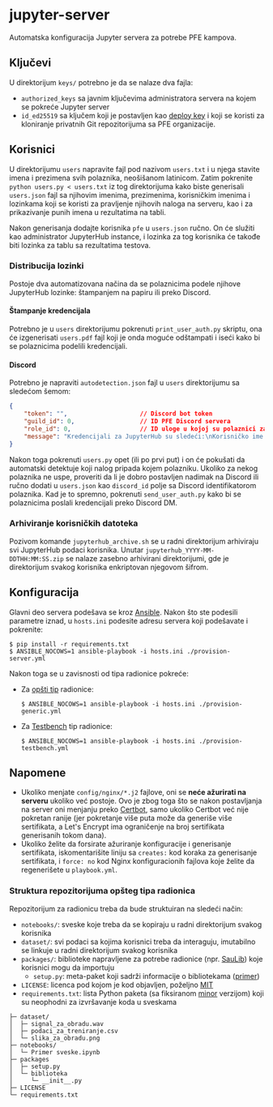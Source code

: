 # jupyter-server
Automatska konfiguracija Jupyter servera za potrebe PFE kampova.

## Ključevi
U direktorijum `keys/` potrebno je da se nalaze dva fajla:

- `authorized_keys` sa javnim ključevima administratora servera na kojem se pokreće Jupyter server
- `id_ed25519` sa ključem koji je postavljen kao [deploy key](https://docs.github.com/en/developers/overview/managing-deploy-keys#deploy-keys) i koji se koristi za kloniranje privatnih Git repozitorijuma sa PFE organizacije.

## Korisnici
U direktorijumu `users` napravite fajl pod nazivom `users.txt` i u njega stavite imena i prezimena svih polaznika, neošišanom latinicom. Zatim pokrenite `python users.py < users.txt` iz tog direktorijuma kako biste generisali `users.json` fajl sa njihovim imenima, prezimenima, korisničkim imenima i lozinkama koji se koristi za pravljenje njihovih naloga na serveru, kao i za prikazivanje punih imena u rezultatima na tabli.

Nakon generisanja dodajte korisnika `pfe` u `users.json` ručno. On će služiti kao administrator JupyterHub instance, i lozinka za tog korisnika će takođe biti lozinka za tablu sa rezultatima testova.

### Distribucija lozinki
Postoje dva automatizovana načina da se polaznicima podele njihove JupyterHub lozinke: štampanjem na papiru ili preko Discord.

#### Štampanje kredencijala
Potrebno je u `users` direktorijumu pokrenuti `print_user_auth.py` skriptu, ona će izgenerisati `users.pdf` fajl koji je onda moguće odštampati i iseći kako bi se polaznicima podelili kredencijali.

#### Discord
Potrebno je napraviti `autodetection.json` fajl u `users` direktorijumu sa sledećom šemom:
```json
{
    "token": "",                    // Discord bot token
    "guild_id": 0,                  // ID PFE Discord servera
    "role_id": 0,                   // ID uloge u kojoj su polaznici za koje se organizuje kamp
    "message": "Kredencijali za JupyterHub su sledeći:\nKorisničko ime: `{username}`\nLozinka: `{password}`"
}
```
Nakon toga pokrenuti `users.py` opet (ili po prvi put) i on će pokušati da automatski detektuje koji nalog pripada kojem polazniku. Ukoliko za nekog polaznika ne uspe, proveriti da li je dobro postavljen nadimak na Discord ili ručno dodati u `users.json` kao `discord_id` polje sa Discord identifikatorom polaznika. Kad je to spremno, pokrenuti `send_user_auth.py` kako bi se polaznicima poslali kredencijali preko Discord DM.

### Arhiviranje korisničkih datoteka

Pozivom komande `jupyterhub_archive.sh` se u radni direktorijum arhiviraju svi JupyterHub podaci korisnika. Unutar `jupyterhub_YYYY-MM-DDTHH:MM:SS.zip` se nalaze zasebno arhivirani direktorijumi, gde je direktorijum svakog korisnika enkriptovan njegovom šifrom.

## Konfiguracija
Glavni deo servera podešava se kroz [Ansible](https://www.ansible.com/). Nakon što ste podesili parametre iznad, u `hosts.ini` podesite adresu servera koji podešavate i pokrenite:
```console
$ pip install -r requirements.txt
$ ANSIBLE_NOCOWS=1 ansible-playbook -i hosts.ini ./provision-server.yml
```

Nakon toga se u zavisnosti od tipa radionice pokreće:

- Za [opšti tip](#struktura-repozitorijuma-opšteg-tipa-radionica) radionice:
    ```console
    $ ANSIBLE_NOCOWS=1 ansible-playbook -i hosts.ini ./provision-generic.yml
    ```

- Za [Testbench](https://github.com/pfe-rs/jupyter-testbench) tip radionice:
    ```console
    $ ANSIBLE_NOCOWS=1 ansible-playbook -i hosts.ini ./provision-testbench.yml
    ```

## Napomene
- Ukoliko menjate `config/nginx/*.j2` fajlove, oni se **neće ažurirati na serveru** ukoliko već postoje. Ovo je zbog toga što se nakon postavljanja na server oni menjanju preko [Certbot](https://certbot.eff.org/), samo ukoliko Certbot već nije pokretan ranije (jer pokretanje više puta može da generiše više sertifikata, a Let's Encrypt ima ograničenje na broj sertifikata generisanih tokom dana).
- Ukoliko želite da forsirate ažuriranje konfiguracije i generisanje sertifikata, iskomentarišite liniju sa `creates:` kod koraka za generisanje sertifikata, i `force: no` kod Nginx konfiguracionih fajlova koje želite da regenerišete u `playbook.yml`.

### Struktura repozitorijuma opšteg tipa radionica

Repozitorijum za radionicu treba da bude struktuiran na sledeći način:
- `notebooks/`: sveske koje treba da se kopiraju u radni direktorijum svakog korisnika
- `dataset/`: svi podaci sa kojima korisnici treba da interaguju, imutabilno se linkuje u radni direktorijum svakog korisnika
- `packages/`: biblioteke napravljene za potrebe radionice (npr. [SauLib](https://github.com/pfe-rs/sau-radionica/tree/master/SauLib)) koje korisnici mogu da importuju
  - `setup.py`: meta-paket koji sadrži informacije o bibliotekama ([primer](https://github.com/pfe-rs/dos-radionica/blob/master/packages/setup.py))
- `LICENSE`: licenca pod kojom je kod objavljen, poželjno [MIT](https://mit-license.org/)
- `requirements.txt`: lista Python paketa (sa fiksiranom [minor](https://semver.org/#summary) verzijom) koji su neophodni za izvršavanje koda u sveskama

```
├─ dataset/
│  ├─ signal_za_obradu.wav
│  ├─ podaci_za_treniranje.csv
│  └─ slika_za_obradu.png
├─ notebooks/
│  └─ Primer sveske.ipynb
├─ packages
│  ├─ setup.py
│  └─ biblioteka
│     └─ __init__.py
├─ LICENSE
└─ requirements.txt
```

